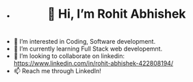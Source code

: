 - <h1 align = "center"> 👋 Hi, I’m Rohit Abhishek <h1>
- 👀 I’m interested in Coding, Software development.
- 🌱 I’m currently learning Full Stack web developemnt.
- 💞️ I’m looking to collaborate on linkedin: https://www.linkedin.com/in/rohit-abhishek-422808194/
- 📫 Reach me through LinkedIn!








<!---
rabhi1611/rabhi1611 is a ✨ special ✨ repository because its `README.md` (this file) appears on your GitHub profile.
You can click the Preview link to take a look at your changes.
--->
